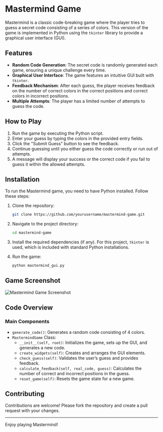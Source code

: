 # Mastermind Game

Mastermind is a classic code-breaking game where the player tries to guess a secret code consisting of a series of colors. This version of the game is implemented in Python using the `tkinter` library to provide a graphical user interface (GUI).

## Features

- **Random Code Generation**: The secret code is randomly generated each game, ensuring a unique challenge every time.
- **Graphical User Interface**: The game features an intuitive GUI built with `tkinter`.
- **Feedback Mechanism**: After each guess, the player receives feedback on the number of correct colors in the correct positions and correct colors in incorrect positions.
- **Multiple Attempts**: The player has a limited number of attempts to guess the code.

## How to Play

1. Run the game by executing the Python script.
2. Enter your guess by typing the colors in the provided entry fields.
3. Click the "Submit Guess" button to see the feedback.
4. Continue guessing until you either guess the code correctly or run out of attempts.
5. A message will display your success or the correct code if you fail to guess it within the allowed attempts.

## Installation

To run the Mastermind game, you need to have Python installed. Follow these steps:

1. Clone the repository:
    ```sh
    git clone https://github.com/yourusername/mastermind-game.git
    ```
2. Navigate to the project directory:
    ```sh
    cd mastermind-game
    ```
3. Install the required dependencies (if any). For this project, `tkinter` is used, which is included with standard Python installations.

4. Run the game:
    ```sh
    python mastermind_gui.py
    ```

## Game Screenshot

![Mastermind Game Screenshot](screenshot.png)

## Code Overview

### Main Components

- `generate_code()`: Generates a random code consisting of 4 colors.
- `MastermindGame` Class:
  - `__init__(self, root)`: Initializes the game, sets up the GUI, and generates a new code.
  - `create_widgets(self)`: Creates and arranges the GUI elements.
  - `check_guess(self)`: Validates the user’s guess and provides feedback.
  - `calculate_feedback(self, real_code, guess)`: Calculates the number of correct and incorrect positions in the guess.
  - `reset_game(self)`: Resets the game state for a new game.

## Contributing

Contributions are welcome! Please fork the repository and create a pull request with your changes.

---

Enjoy playing Mastermind!
